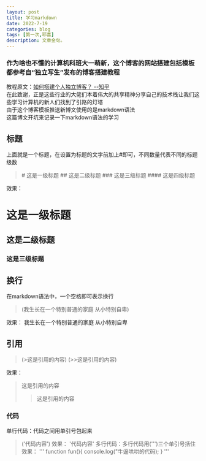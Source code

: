 ```yaml
---
layout: post
title: 学习markdown
date: 2022-7-19
categories: blog
tags: [第一次,耶喜]
description: 文章金句。
---
```


### 作为啥也不懂的计算机科班大一萌新，这个博客的网站搭建包括模板都参考自“独立写生”发布的博客搭建教程
教程原文：[如何搭建个人独立博客？ --知乎](https://www.zhihu.com/question/20463581/answer/51381121)  
在此致谢，正是这些行业的大佬们本着伟大的共享精神分享自己的技术栈让我们这些学习计算机的新人们找到了引路的灯塔  
由于这个博客模板推送新博文使用的是markdown语法  
这篇博文开坑来记录一下markdown语法的学习  

## 标题 
上面就是一个标题，在设置为标题的文字前加上#即可，不同数量代表不同的标题级数 
>\# 这是一级标题
>\#\# 这是二级标题 
>\#\#\# 这是三级标题 
>\#\#\#\# 这是四级标题  

效果： 
# 这是一级标题
## 这是二级标题
### 这是三级标题

## 换行
在markdown语法中，一个空格即可表示换行 
>(我生长在一个特别普通的家庭 从小特别自卑) 

效果： 
我生长在一个特别普通的家庭 从小特别自卑

## 引用
>(>这是引用的内容) 
>(>>这是引用的内容) 

效果：  
>这是引用的内容 
>>这是引用的内容 

### 代码
单行代码：代码之间用单引号包起来 
>('代码内容') 
效果： 
'代码内容' 
多行代码：多行代码用(''')三个单引号括住 
效果： 
'''
    function fun(){
        console.log("牛逼哄哄的代码);
    }
''' 














